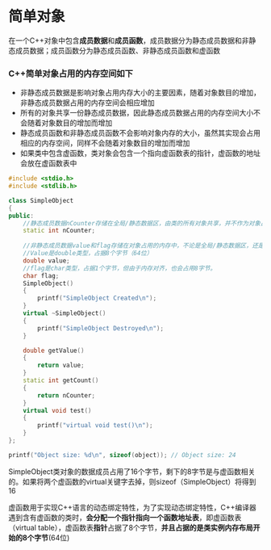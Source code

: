 # 简单对象

在一个C++对象中包含**成员数据**和**成员函数**，成员数据分为静态成员数据和非静态成员数据；成员函数分为静态成员函数、非静态成员函数和虚函数  
  

### C++简单对象占用的内存空间如下

* 非静态成员数据是影响对象占用内存大小的主要因素，随着对象数目的增加，非静态成员数据占用的内存空间会相应增加
* 所有的对象共享一份静态成员数据，因此静态成员数据占用的内存空间大小不会随着对象数目的增加而增加
* 静态成员函数和非静态成员函数不会影响对象内存的大小，虽然其实现会占用相应的内存空间，同样不会随着对象数目的增加而增加
* 如果类中包含虚函数，类对象会包含一个指向虚函数表的指针，虚函数的地址会放在虚函数表中

```C++
#include <stdio.h>
#include <stdlib.h>

class SimpleObject
{
public:
    //静态成员数据nCounter存储在全局/静态数据区，由类的所有对象共享，并不作为对象占据的内存的一部分，因此sizeof返回的SimpleObject大小并不包括nCounter所占据的内存大小。
    static int nCounter;
    
    //非静态成员数据value和flag存储在对象占用的内存中，不论是全局/静态数据区，还是堆上、栈上。
    //Value是double类型，占据8个字节（64位）
    double value;
    //flag是char类型，占据1个字节，但由于内存对齐，也会占用8字节。
    char flag;
    SimpleObject()
    {
        printf("SimpleObject Created\n");
    }
    virtual ~SimpleObject()
    {
        printf("SimpleObject Destroyed\n");
    }

    double getValue()
    {
        return value;
    }
    static int getCount()
    {
        return nCounter;
    }
    virtual void test()
    {
        printf("virtual void test()\n");
    }
};

printf("Object size: %d\n", sizeof(object)); // Object size: 24
```

SimpleObject类对象的数据成员占用了16个字节，剩下的8字节是与虚函数相关的。如果将两个虚函数的virtual关键字去掉，则sizeof（SimpleObject）将得到16

虚函数用于实现C++语言的动态绑定特性，为了实现动态绑定特性，C++编译器遇到含有虚函数的类时，**会分配一个指针指向一个函数地址表**，即虚函数表（virtual table），虚函数表**指针**占据了8个字节，**并且占据的是类实例内存布局开始的8个字节**(64位)
